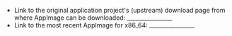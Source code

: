 * Link to the original application project's (upstream) download page from where AppImage can be downloaded: ________________
* Link to the most recent AppImage for x86_64: ________________
